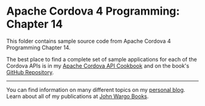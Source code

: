 Apache Cordova 4 Programming: Chapter 14
========================================

This folder contains sample source code from Apache Cordova 4 Programming Chapter 14.

The best place to find a complete set of sample applications for each of the Cordova APIs is in my [Apache Cordova API Cookbook](http://cordovacookbook.com/) and on the book's [GitHub Repository](https://github.com/johnwargo/apache-cordova-api-cookbook-code).

***

You can find information on many different topics on my [personal blog](http://www.johnwargo.com). Learn about all of my publications at [John Wargo Books](http://www.johnwargobooks.com). 
